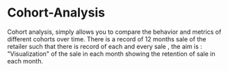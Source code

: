 # Cohort-Analysis
Cohort analysis, simply allows you to compare the behavior and metrics of different cohorts over time.
There is a record of 12 months sale of the retailer such that there is record of each and every sale , the aim is : "Visualization" of the sale in each month showing the retention of sale in each month.

